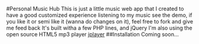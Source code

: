 #Personal Music Hub
This is just a little music web app that I created to have a good customized experience listening to my music
see the demo, if you like it or semi like it (wanna do changes on it), feel free to fork and give me feed back
It's built witha a few PHP lines, and jQuery
I'm also using the open source HTML5 mp3 player [jplayer](http://jplayer.org/)
##Installation
Coming soon...
